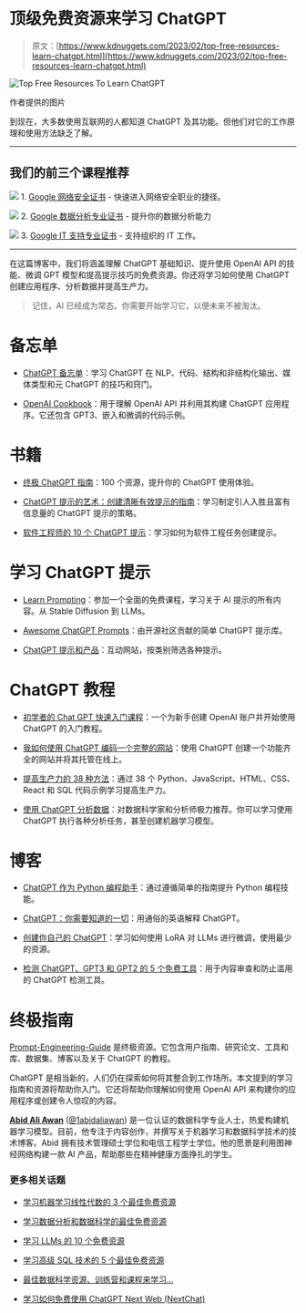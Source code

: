 # 顶级免费资源来学习 ChatGPT

> 原文：[https://www.kdnuggets.com/2023/02/top-free-resources-learn-chatgpt.html](https://www.kdnuggets.com/2023/02/top-free-resources-learn-chatgpt.html)

![Top Free Resources To Learn ChatGPT](../Images/6bf9757ffe71a939044c441e8abaa598.png)

作者提供的图片

到现在，大多数使用互联网的人都知道 ChatGPT 及其功能。但他们对它的工作原理和使用方法缺乏了解。

* * *

## 我们的前三个课程推荐

![](../Images/0244c01ba9267c002ef39d4907e0b8fb.png) 1\. [Google 网络安全证书](https://www.kdnuggets.com/google-cybersecurity) - 快速进入网络安全职业的捷径。

![](../Images/e225c49c3c91745821c8c0368bf04711.png) 2\. [Google 数据分析专业证书](https://www.kdnuggets.com/google-data-analytics) - 提升你的数据分析能力

![](../Images/0244c01ba9267c002ef39d4907e0b8fb.png) 3\. [Google IT 支持专业证书](https://www.kdnuggets.com/google-itsupport) - 支持组织的 IT 工作。

* * *

在这篇博客中，我们将涵盖理解 ChatGPT 基础知识、提升使用 OpenAI API 的技能、微调 GPT 模型和提高提示技巧的免费资源。你还将学习如何使用 ChatGPT 创建应用程序、分析数据并提高生产力。

> 记住，AI 已经成为常态。你需要开始学习它，以便未来不被淘汰。

# 备忘单

+   [ChatGPT 备忘单](/2023/01/chatgpt-cheat-sheet.html)：学习 ChatGPT 在 NLP、代码、结构和非结构化输出、媒体类型和元 ChatGPT 的技巧和窍门。

+   [OpenAI Cookbook](https://github.com/openai/openai-cookbook)：用于理解 OpenAI API 并利用其构建 ChatGPT 应用程序。它还包含 GPT3、嵌入和微调的代码示例。

# 书籍

+   [终极 ChatGPT 指南](https://hasantoxr.gumroad.com/l/gpt)：100 个资源，提升你的 ChatGPT 使用体验。

+   [ChatGPT 提示的艺术：创建清晰有效提示的指南](https://fka.gumroad.com/l/art-of-chatgpt-prompting)：学习制定引人入胜且富有信息量的 ChatGPT 提示的策略。

+   [软件工程师的 10 个 ChatGPT 提示](https://sergiorocks.gumroad.com/l/chatgpt-prompts-for-software-engineers)：学习如何为软件工程任务创建提示。

# 学习 ChatGPT 提示

+   [Learn Prompting](https://learnprompting.org/)：参加一个全面的免费课程，学习关于 AI 提示的所有内容。从 Stable Diffusion 到 LLMs。

+   [Awesome ChatGPT Prompts](https://prompts.chat/)：由开源社区贡献的简单 ChatGPT 提示库。

+   [ChatGPT 提示和产品](https://chatgpt.getlaunchlist.com/)：互动网站，按类别筛选各种提示。

# ChatGPT 教程

+   [初学者的 Chat GPT 快速入门课程](https://www.youtube.com/watch?v=JTxsNm9IdYU)：一个为新手创建 OpenAI 账户并开始使用 ChatGPT 的入门教程。

+   [我如何使用 ChatGPT 编码一个完整的网站](https://www.youtube.com/watch?v=ng438SIXyW4)：使用 ChatGPT 创建一个功能齐全的网站并将其托管在线上。

+   [提高生产力的 38 种方法](https://www.youtube.com/watch?v=sTeoEFzVNSc)：通过 38 个 Python、JavaScript、HTML、CSS、React 和 SQL 代码示例学习提高生产力。

+   [使用 ChatGPT 分析数据](https://www.youtube.com/watch?v=Dw0irOIJYnA)：对数据科学家和分析师极力推荐。你可以学习使用 ChatGPT 执行各种分析任务，甚至创建机器学习模型。

# 博客

+   [ChatGPT 作为 Python 编程助手](/2023/01/chatgpt-python-programming-assistant.html)：通过遵循简单的指南提升 Python 编程技能。

+   [ChatGPT：你需要知道的一切](/2023/01/chatgpt-everything-need-know.html)：用通俗的英语解释 ChatGPT。

+   [创建你自己的 ChatGPT](https://ai.plainenglish.io/creating-your-own-chatgpt-a-guide-to-fine-tuning-llms-with-lora-d7817b77fac0)：学习如何使用 LoRA 对 LLMs 进行微调，使用最少的资源。

+   [检测 ChatGPT、GPT3 和 GPT2 的 5 个免费工具](/2023/02/5-free-tools-detecting-chatgpt-gpt3-gpt2.html)：用于内容审查和防止滥用的 ChatGPT 检测工具。

# 终极指南

[Prompt-Engineering-Guide](https://github.com/dair-ai/Prompt-Engineering-Guide) 是终极资源。它包含用户指南、研究论文、工具和库、数据集、博客以及关于 ChatGPT 的教程。

ChatGPT 是相当新的，人们仍在探索如何将其整合到工作场所。本文提到的学习指南和资源将帮助你入门。它还将帮助你理解如何使用 OpenAI API 来构建你的应用程序或创建令人惊叹的内容。

**[Abid Ali Awan](https://www.polywork.com/kingabzpro)** ([@1abidaliawan](https://twitter.com/1abidaliawan)) 是一位认证的数据科学专业人士，热爱构建机器学习模型。目前，他专注于内容创作，并撰写关于机器学习和数据科学技术的技术博客。Abid 拥有技术管理硕士学位和电信工程学士学位。他的愿景是利用图神经网络构建一款 AI 产品，帮助那些在精神健康方面挣扎的学生。

### 更多相关话题

+   [学习机器学习线性代数的 3 个最佳免费资源](https://www.kdnuggets.com/2022/03/top-3-free-resources-learn-linear-algebra-machine-learning.html)

+   [学习数据分析和数据科学的最佳免费资源](https://www.kdnuggets.com/2024/03/365datascience-best-free-resources-learn-data-analysis-data-science)

+   [学习 LLMs 的 10 个免费资源](https://www.kdnuggets.com/10-free-resources-to-learn-llms)

+   [学习高级 SQL 技术的 5 个最佳免费资源](https://www.kdnuggets.com/top-5-free-resources-for-learning-advanced-sql-techniques)

+   [最佳数据科学资源、训练营和课程来学习…](https://www.kdnuggets.com/2023/12/springboard-best-data-science-resources-bootcamp-courses-learn-data-science-new-year)

+   [学习如何免费使用 ChatGPT Next Web (NextChat)](https://www.kdnuggets.com/learn-how-to-use-chatgpt-next-web-nextchat-for-free)
